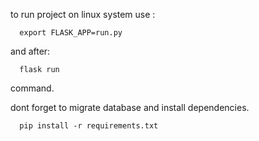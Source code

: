  to run project on linux system use :
 
      export FLASK_APP=run.py
      
 and after:
 
      flask run

command.

dont forget to migrate database and install dependencies.

      pip install -r requirements.txt
